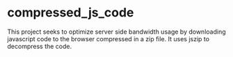# compressed_js_code
This project seeks to optimize server side bandwidth usage by downloading javascript code to the browser compressed in a zip file. It uses jszip to decompress the code.

